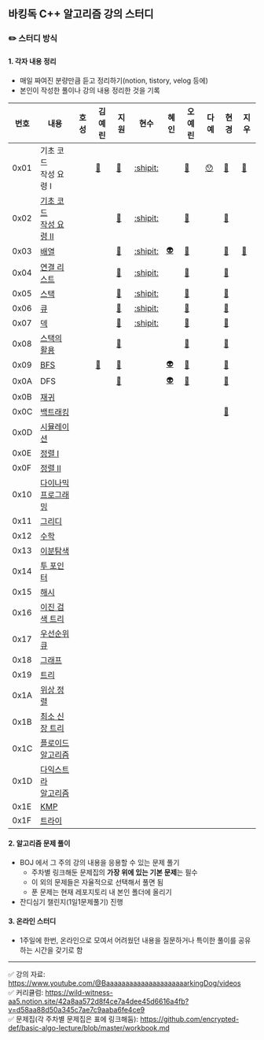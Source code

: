 ## 바킹독 C++ 알고리즘 강의 스터디

### ✏️ 스터디 방식
 #### 1. 각자 내용 정리
- 매일 짜여진 분량만큼 듣고 정리하기(notion, tistory, velog 등에)
- 본인이 작성한 풀이나 강의 내용 정리한 것을 기록

| 번호 |  내용 | 호성 |김예린 | 지원 | 현수 | 혜인 | 오예린 | 다예 | 현경 | 지우 |
|---|---|---|---|---|---|---|---|---|---|---|
|0x01| 기초 코드<br> 작성 요령 I |    |[:hamster:](https://gimyedev.tistory.com/20)| [:santa:](https://jwkdevelop.tistory.com/44) | [:shipit:](https://kkokkoco.tistory.com/231) |     |[:whale:](https://shingy.tistory.com/17)    | [:hushed:](https://alwaysmoveforward.tistory.com/10) | [:penguin:](https://hkhan.tistory.com/27)    |[:cactus:](https://succinct-plier-27c.notion.site/0x01-I-fa368cbf11454d07b04b319407e25a24)    |
|0x02| [기초 코드<br> 작성 요령 II](https://github.com/encrypted-def/basic-algo-lecture/blob/master/workbook/0x02.md) |    |    | [:santa:](https://jwkdevelop.tistory.com/44) | [:shipit:](https://kkokkoco.tistory.com/232) |     | [:whale:](https://shingy.tistory.com/18) |    |[:penguin:](https://hkhan.tistory.com/28)    |    |
|0x03|[배열](https://github.com/encrypted-def/basic-algo-lecture/blob/master/workbook/0x03.md)|    |    | [:santa:](https://jwkdevelop.tistory.com/45) |  [:shipit:](https://kkokkoco.tistory.com/235)|  [:alien:](https://marble-trillium-cbf.notion.site/0x03-8e90ed59e7cf43628cf4489cf5cfad28)    | [:whale:](https://shingy.tistory.com/19) |    |[:penguin:](https://hkhan.tistory.com/30)|[:cactus:](https://succinct-plier-27c.notion.site/0x03-ced7ccaa017e4b74b18a3a97849a41ff)|
|0x04|[연결 리스트](https://github.com/encrypted-def/basic-algo-lecture/blob/master/workbook/0x04.md)|  |   |   [:santa:](https://jwkdevelop.tistory.com/46)   |  [:shipit:](https://kkokkoco.tistory.com/237)  |  | [:whale:](https://shingy.tistory.com/20)   |    |[:penguin:](https://hkhan.tistory.com/33)    |    |
|0x05|[스택](https://github.com/encrypted-def/basic-algo-lecture/blob/master/workbook/0x05.md)|    |   | [:santa:](https://jwkdevelop.tistory.com/47)  |  [:shipit:](https://kkokkoco.tistory.com/238)  |   | [:whale:](https://shingy.tistory.com/21)   |    |[:penguin:](https://hkhan.tistory.com/34) |    |
|0x06|[큐](https://github.com/encrypted-def/basic-algo-lecture/blob/master/workbook/0x06.md)|   |   | [:santa:](https://jwkdevelop.tistory.com/48)  |  [:shipit:](https://kkokkoco.tistory.com/240)  |   |   [:whale:](https://shingy.tistory.com/22) |    | [:penguin:](https://hkhan.tistory.com/35) |    |
|0x07|[덱](https://github.com/encrypted-def/basic-algo-lecture/blob/master/workbook/0x07.md)|   |   | [:santa:](https://jwkdevelop.tistory.com/49)  |  [:shipit:](https://kkokkoco.tistory.com/241)  |    |  [:whale:](https://shingy.tistory.com/23)  |    | [:penguin:](https://hkhan.tistory.com/37)|    |
|0x08|[스택의 활용](https://github.com/encrypted-def/basic-algo-lecture/blob/master/workbook/0x08.md)|   |   | [:santa:](https://jwkdevelop.tistory.com/50)  |    |   |  [:whale:](https://shingy.tistory.com/24)   |    | [:penguin:](https://hkhan.tistory.com/39) |    |
|0x09|[BFS](https://github.com/encrypted-def/basic-algo-lecture/blob/master/workbook/0x09.md)|   |[:hamster:](https://gimyedev.tistory.com/19)| [:santa:](https://jwkdevelop.tistory.com/51)   |    | [:alien:](https://marble-trillium-cbf.notion.site/0x09-BFS-eb7ae905ef174ca89b0e44bb7bcef13b)   |  [:whale:](https://shingy.tistory.com/26)  |    | [:penguin:](https://hkhan.tistory.com/40) |    |
|0x0A|DFS|   |   | [:santa:](https://jwkdevelop.tistory.com/52) |    | [:alien:](https://marble-trillium-cbf.notion.site/0x0A-DFS-a900506a23d541aaaae577630be7d73b) | [:whale:](https://shingy.tistory.com/27)  |    | [:penguin:](https://hkhan.tistory.com/41) |    |
|0x0B|[재귀](https://github.com/encrypted-def/basic-algo-lecture/blob/master/workbook/0x0B.md)|   |   |   |    |    |    |    |    |    |
|0x0C|[백트래킹](https://github.com/encrypted-def/basic-algo-lecture/blob/master/workbook/0x0C.md)|   |   |   |    |    |    |    | [:penguin:](https://hkhan.tistory.com/43) |    |
|0x0D|[시뮬레이션](https://github.com/encrypted-def/basic-algo-lecture/blob/master/workbook/0x0D.md)|   |   |   |    |    |    |    |    |    |
|0x0E|[정렬 I](https://github.com/encrypted-def/basic-algo-lecture/blob/master/workbook/0x0E.md)|   |   |   |    |    |    |    |    |    |
|0x0F|[정렬 II](https://github.com/encrypted-def/basic-algo-lecture/blob/master/workbook/0x0F.md)|   |   |   |    |    |    |    |    |    |
|0x10|[다이나믹<br>프로그래밍](https://github.com/encrypted-def/basic-algo-lecture/blob/master/workbook/0x10.md)|   |   |   |    |    |    |    |    |    |
|0x11|[그리디](https://github.com/encrypted-def/basic-algo-lecture/blob/master/workbook/0x11.md)|   |   |    |    |    |    |    |    |   |
|0x12|[수학](https://github.com/encrypted-def/basic-algo-lecture/blob/master/workbook/0x12.md)|   |   |    |    |    |    |    |    |   |
|0x13|[이분탐색](https://github.com/encrypted-def/basic-algo-lecture/blob/master/workbook/0x13.md)|   |   |    |    |    |    |    |    |   |
|0x14|[투 포인터](https://github.com/encrypted-def/basic-algo-lecture/blob/master/workbook/0x14.md)|   |   |    |    |    |    |    |    |   |
|0x15|[해시](https://github.com/encrypted-def/basic-algo-lecture/blob/master/workbook/0x15.md)|   |   |    |    |    |    |    |    |   |
|0x16|[이진 검색 트리](https://github.com/encrypted-def/basic-algo-lecture/blob/master/workbook/0x16.md)|   |   |    |    |    |    |    |    |   |
|0x17|[우선순위 큐](https://github.com/encrypted-def/basic-algo-lecture/blob/master/workbook/0x17.md)|   |   |    |    |    |    |    |    |   |
|0x18|[그래프](https://github.com/encrypted-def/basic-algo-lecture/blob/master/workbook/0x18.md)|   |   |    |    |    |    |    |    |   |
|0x19|[트리](https://github.com/encrypted-def/basic-algo-lecture/blob/master/workbook/0x19.md)|   |   |    |    |    |    |    |    |   |
|0x1A|[위상 정렬](https://github.com/encrypted-def/basic-algo-lecture/blob/master/workbook/0x1A.md)|   |   |    |    |    |    |    |    |   |
|0x1B|[최소 신장 트리](https://github.com/encrypted-def/basic-algo-lecture/blob/master/workbook/0x1B.md)|   |   |    |    |    |    |    |    |   |
|0x1C|[플로이드 <br>알고리즘](https://github.com/encrypted-def/basic-algo-lecture/blob/master/workbook/0x1C.md)|   |   |    |    |    |    |    |    |   |
|0x1D|[다익스트라 <br>알고리즘](https://github.com/encrypted-def/basic-algo-lecture/blob/master/workbook/0x1D.md)|   |   |    |    |    |    |    |    |   |
|0x1E|[KMP](https://github.com/encrypted-def/basic-algo-lecture/blob/master/workbook/0x1E.md)|   |   |    |    |    |    |    |    |   |
|0x1F|[트라이](https://github.com/encrypted-def/basic-algo-lecture/blob/master/workbook/0x1F.md)|   |   |    |    |    |    |    |    |   |

#### 2. 알고리즘 문제 풀이
- BOJ 에서 그 주의 강의 내용을 응용할 수 있는 문제 풀기
  - 주차별 링크해둔 문제집의 <b>가장 위에 있는 기본 문제</b>는 필수
  - 이 외의 문제들은 자율적으로 선택해서 풀면 됨
  - 푼 문제는 현재 레포지토리 내 본인 폴더에 올리기 
- 잔디심기 챌린지(1일1문제풀기) 진행

####  3. 온라인 스터디
- 1주일에 한번, 온라인으로 모여서 어려웠던 내용을 질문하거나 특이한 풀이를 공유하는 시간을 갖기로 함


***
 ✅ 강의 자료: https://www.youtube.com/@BaaaaaaaaaaaaaaaaaaaaarkingDog/videos <br>
 ✅ 커리큘럼: https://wild-witness-aa5.notion.site/42a8aa572d8f4ce7a4dee45d6616a4fb?v=d58aa88d50a345c7ae7c9aaba6fe4ce9  <br>
 ✅ 문제집(각 주차별 문제집은 표에 링크해둠): https://github.com/encrypted-def/basic-algo-lecture/blob/master/workbook.md

